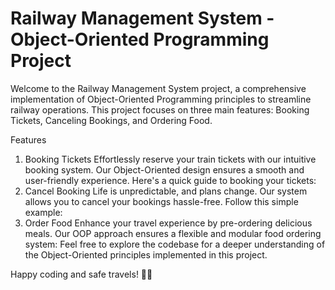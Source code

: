 # Railway Management System - Object-Oriented Programming Project
Welcome to the Railway Management System project, a comprehensive implementation of Object-Oriented Programming principles to streamline railway operations. This project focuses on three main features: Booking Tickets, Canceling Bookings, and Ordering Food.

Features
1. Booking Tickets
Effortlessly reserve your train tickets with our intuitive booking system. Our Object-Oriented design ensures a smooth and user-friendly experience. Here's a quick guide to booking your tickets:
2. Cancel Booking
Life is unpredictable, and plans change. Our system allows you to cancel your bookings hassle-free. Follow this simple example:
3. Order Food
Enhance your travel experience by pre-ordering delicious meals. Our OOP approach ensures a flexible and modular food ordering system:
Feel free to explore the codebase for a deeper understanding of the Object-Oriented principles implemented in this project.

Happy coding and safe travels! 🚆✨
